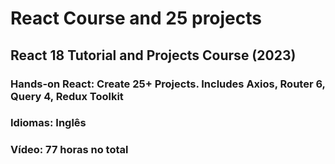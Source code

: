 # React Course and 25 projects
## React 18 Tutorial and Projects Course (2023)

### Hands-on React: Create 25+ Projects. Includes Axios, Router 6, Query 4, Redux Toolkit
### Idiomas: Inglês
### Vídeo: 77 horas no total
